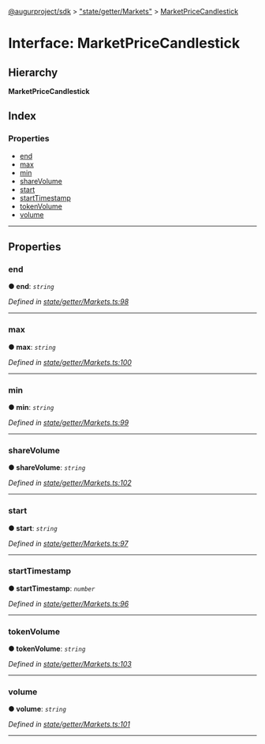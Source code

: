 [@augurproject/sdk](../README.md) > ["state/getter/Markets"](../modules/_state_getter_markets_.md) > [MarketPriceCandlestick](../interfaces/_state_getter_markets_.marketpricecandlestick.md)

# Interface: MarketPriceCandlestick

## Hierarchy

**MarketPriceCandlestick**

## Index

### Properties

* [end](_state_getter_markets_.marketpricecandlestick.md#end)
* [max](_state_getter_markets_.marketpricecandlestick.md#max)
* [min](_state_getter_markets_.marketpricecandlestick.md#min)
* [shareVolume](_state_getter_markets_.marketpricecandlestick.md#sharevolume)
* [start](_state_getter_markets_.marketpricecandlestick.md#start)
* [startTimestamp](_state_getter_markets_.marketpricecandlestick.md#starttimestamp)
* [tokenVolume](_state_getter_markets_.marketpricecandlestick.md#tokenvolume)
* [volume](_state_getter_markets_.marketpricecandlestick.md#volume)

---

## Properties

<a id="end"></a>

###  end

**● end**: *`string`*

*Defined in [state/getter/Markets.ts:98](https://github.com/AugurProject/augur/blob/1991ef64ef/packages/augur-sdk/src/state/getter/Markets.ts#L98)*

___
<a id="max"></a>

###  max

**● max**: *`string`*

*Defined in [state/getter/Markets.ts:100](https://github.com/AugurProject/augur/blob/1991ef64ef/packages/augur-sdk/src/state/getter/Markets.ts#L100)*

___
<a id="min"></a>

###  min

**● min**: *`string`*

*Defined in [state/getter/Markets.ts:99](https://github.com/AugurProject/augur/blob/1991ef64ef/packages/augur-sdk/src/state/getter/Markets.ts#L99)*

___
<a id="sharevolume"></a>

###  shareVolume

**● shareVolume**: *`string`*

*Defined in [state/getter/Markets.ts:102](https://github.com/AugurProject/augur/blob/1991ef64ef/packages/augur-sdk/src/state/getter/Markets.ts#L102)*

___
<a id="start"></a>

###  start

**● start**: *`string`*

*Defined in [state/getter/Markets.ts:97](https://github.com/AugurProject/augur/blob/1991ef64ef/packages/augur-sdk/src/state/getter/Markets.ts#L97)*

___
<a id="starttimestamp"></a>

###  startTimestamp

**● startTimestamp**: *`number`*

*Defined in [state/getter/Markets.ts:96](https://github.com/AugurProject/augur/blob/1991ef64ef/packages/augur-sdk/src/state/getter/Markets.ts#L96)*

___
<a id="tokenvolume"></a>

###  tokenVolume

**● tokenVolume**: *`string`*

*Defined in [state/getter/Markets.ts:103](https://github.com/AugurProject/augur/blob/1991ef64ef/packages/augur-sdk/src/state/getter/Markets.ts#L103)*

___
<a id="volume"></a>

###  volume

**● volume**: *`string`*

*Defined in [state/getter/Markets.ts:101](https://github.com/AugurProject/augur/blob/1991ef64ef/packages/augur-sdk/src/state/getter/Markets.ts#L101)*

___

